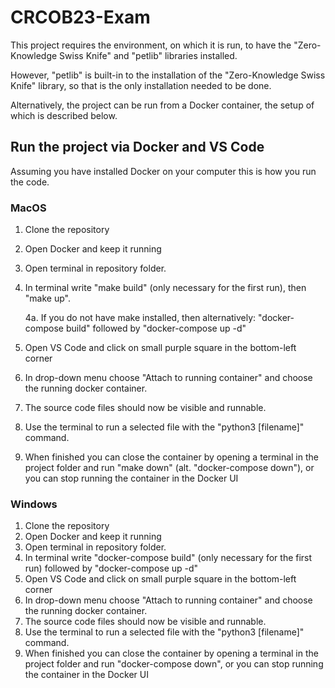 # CRCOB23-Exam

This project requires the environment, on which it is run, to have the "Zero-Knowledge Swiss Knife" and "petlib" libraries installed.

However, "petlib" is built-in to the installation of the "Zero-Knowledge Swiss Knife" library, so that is the only installation needed to be done.

Alternatively, the project can be run from a Docker container, the setup of which is described below.

## Run the project via Docker and VS Code

Assuming you have installed Docker on your computer this is how you run the code.

### MacOS
1. Clone the repository
2. Open Docker and keep it running
3. Open terminal in repository folder.
4. In terminal write "make build" (only necessary for the first run), then "make up".
    
    4a. If you do not have make installed, then alternatively: "docker-compose build" followed by "docker-compose up -d"
5. Open VS Code and click on small purple square in the bottom-left corner
6. In drop-down menu choose "Attach to running container" and choose the running docker container.
7. The source code files should now be visible and runnable.
8. Use the terminal to run a selected file with the "python3 [filename]" command.
9. When finished you can close the container by opening a terminal in the project folder and run "make down" (alt. "docker-compose down"), or you can stop running the container in the Docker UI


### Windows
1. Clone the repository
2. Open Docker and keep it running
3. Open terminal in repository folder.
4. In terminal write "docker-compose build" (only necessary for the first run) followed by "docker-compose up -d"
5. Open VS Code and click on small purple square in the bottom-left corner
6. In drop-down menu choose "Attach to running container" and choose the running docker container.
7. The source code files should now be visible and runnable.
8. Use the terminal to run a selected file with the "python3 [filename]" command.
8. When finished you can close the container by opening a terminal in the project folder and run "docker-compose down", or you can stop running the container in the Docker UI
